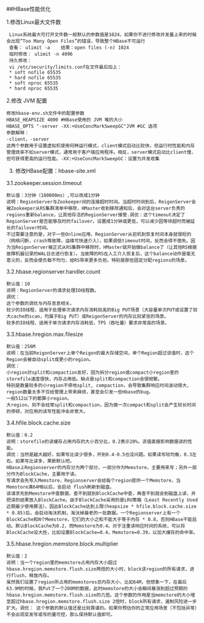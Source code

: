 ##HBase性能优化

1.修改Linux最大文件数

     Linux系统最大可打开文件数一般默认的参数值是1024，如果你不进行修改并发量上来的时候会出现“Too Many Open Files”的错误，导致整个HBase不可运行
     查看： ulimit -a    结果：open files (-n) 1024
     临时修改： ulimit -n 4096
     持久修改：
     vi /etc/security/limits.conf在文件最后加上：
     * soft nofile 65535
     * hard nofile 65535
     * soft nproc 65535
     * hard nproc 65535
     
2.修改 JVM 配置

    修改hbase-env.sh文件中的配置参数
    HBASE_HEAPSIZE 4000 #HBase使用的 JVM 堆的大小
    HBASE_OPTS "‐server ‐XX:+UseConcMarkSweepGC"JVM #GC 选项
    参数解释：
    -client，-server
    这两个参数用于设置虚拟机使用何种运行模式，client模式启动比较快，但运行时性能和内存管理效率不如server模式，通常用于客户端应用程序。相反，server模式启动比client慢，但可获得更高的运行性能。‐XX:+UseConcMarkSweepGC：设置为并发收集
    
3.	修改HBase配置：hbase-site.xml

3.1.zookeeper.session.timeout

    默认值：3分钟（180000ms）,可以改成1分钟
    说明：RegionServer与Zookeeper间的连接超时时间。当超时时间到后，ReigonServer会被Zookeeper从RS集群清单中移除，HMaster收到移除通知后，会对这台server负责的regions重新balance，让其他存活的RegionServer接管.调优：这个timeout决定了RegionServer是否能够及时的failover。设置成1分钟或更低，可以减少因等待超时而被延长的failover时间。
    不过需要注意的是，对于一些Online应用，RegionServer从宕机到恢复时间本身就很短的（网络闪断，crash等故障，运维可快速介入），如果调低timeout时间，反而会得不偿失。因为当ReigonServer被正式从RS集群中移除时，HMaster就开始做balance了（让其他RS根据故障机器记录的WAL日志进行恢复）。当故障的RS在人工介入恢复后，这个balance动作是毫无意义的，反而会使负载不均匀，给RS带来更多负担。特别是那些固定分配regions的场景。 
    
3.2.hbase.regionserver.handler.count 

    默认值：10
    说明：RegionServer的请求处理IO线程数。
    调优：
    这个参数的调优与内存息息相关。
    较少的IO线程，适用于处理单次请求内存消耗较高的Big PUT场景（大容量单次PUT或设置了较大cache的scan，均属于Big PUT）或ReigonServer的内存比较紧张的场景。
    较多的IO线程，适用于单次请求内存消耗低，TPS（吞吐量）要求非常高的场景。
    
3.3.hbase.hregion.max.filesize 

    默认值：256M
    说明：在当前ReigonServer上单个Reigon的最大存储空间，单个Region超过该值时，这个Region会被自动split成更小的region。
    调优：
    小region对split和compaction友好，因为拆分region或compact小region里的storefile速度很快，内存占用低。缺点是split和compaction会很频繁。
    特别是数量较多的小region不停地split, compaction，会导致集群响应时间波动很大，region数量太多不仅给管理上带来麻烦，甚至会引发一些Hbase的bug。
    一般512以下的都算小region。
    大region，则不会经常split和compaction，因为做一次compact和split会产生较长时间的停顿，对应用的读写性能冲击非常大。 
    
3.4.hfile.block.cache.size  

    默认值：0.2
    说明：storefile的读缓存占用内存的大小百分比，0.2表示20%。该值直接影响数据读的性能。
    调优：当然是越大越好，如果写比读少很多，开到0.4-0.5也没问题。如果读写较均衡，0.3左右。如果写比读多，果断默认吧。
    HBase上Regionserver的内存分为两个部分，一部分作为Memstore，主要用来写；另外一部分作为BlockCache，主要用于读。
    写请求会先写入Memstore，Regionserver会给每个region提供一个Memstore，当Memstore满64MB以后，会启动 flush刷新到磁盘。
    读请求先到Memstore中查数据，查不到就到BlockCache中查，再查不到就会到磁盘上读，并把读的结果放入BlockCache。由于BlockCache采用的是LRU策略（Least Recently Used 近期最少使用算法），因此BlockCache达到上限(heapsize * hfile.block.cache.size * 0.85)后，会启动淘汰机制，淘汰掉最老的一批数据。一个Regionserver上有一个BlockCache和N个Memstore，它们的大小之和不能大于等于内存 * 0.8，否则HBase不能启动。默认BlockCache为0.2，而Memstore为0.4。对于注重读响应时间的系统，可以将 BlockCache设大些，比如设置BlockCache=0.4，Memstore=0.39，以加大缓存的命中率。
 
3.5.hbase.hregion.memstore.block.multiplier  

    默认值：2
    说明：当一个region里的memstore占用内存大小超过hbase.hregion.memstore.flush.size两倍的大小时，block该region的所有请求，进行flush，释放内存。
    虽然我们设置了region所占用的memstores总内存大小，比如64M，但想象一下，在最后63.9M的时候，我Put了一个200M的数据，此时memstore的大小会瞬间暴涨到超过预期的hbase.hregion.memstore.flush.size的几倍。这个参数的作用是当memstore的大小增至超过hbase.hregion.memstore.flush.size 2倍时，block所有请求，遏制风险进一步扩大。调优： 这个参数的默认值还是比较靠谱的。如果你预估你的正常应用场景（不包括异常）不会出现突发写或写的量可控，那么保持默认值即可。 

